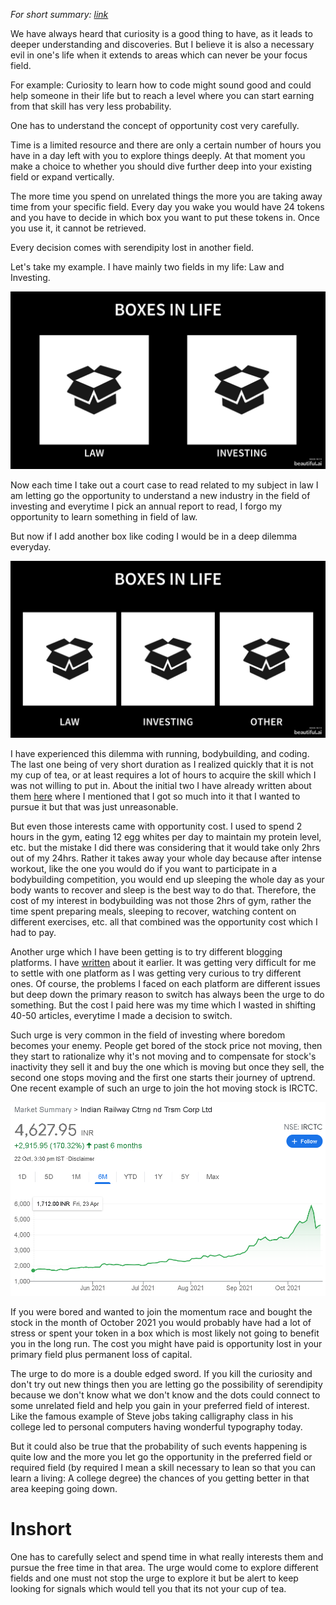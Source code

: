 _For short summary:_ [_link_](https://twitter.com/badola_arjun/status/1451792554312159234)

We have always heard that curiosity is a good thing to have, as it leads to deeper understanding and discoveries. But I believe it is also a necessary evil in one's life when it extends to areas which can never be your focus field.

For example: Curiosity to learn how to code might sound good and could help someone in their life but to reach a level where you can start earning from that skill has very less probability.

One has to understand the concept of opportunity cost very carefully.

Time is a limited resource and there are only a certain number of hours you have in a day left with you to explore things deeply. At that moment you make a choice to whether you should dive further deep into your existing field or expand vertically.

The more time you spend on unrelated things the more you are taking away time from your specific field. Every day you wake you would have 24 tokens and you have to decide in which box you want to put these tokens in. Once you use it, it cannot be retrieved.

Every decision comes with serendipity lost in another field.

Let's take my example. I have mainly two fields in my life: Law and Investing.

![box1](/assets/box1.jpeg)

Now each time I take out a court case to read related to my subject in law I am letting go the opportunity to understand a new industry in the field of investing and everytime I pick an annual report to read, I forgo my opportunity to learn something in field of law.

But now if I add another box like coding I would be in a deep dilemma everyday.

![box2](/assets/box2.jpeg)

I have experienced this dilemma with running, bodybuilding, and coding. The last one being of very short duration as I realized quickly that it is not my cup of tea, or at least requires a lot of hours to acquire the skill which I was not willing to put in. About the initial two I have already written about them [here](http://arjunbadola.blog/How-to-do-Long-Term-(Non-finance)/) where I mentioned that I got so much into it that I wanted to pursue it but that was just unreasonable.

But even those interests came with opportunity cost. I used to spend 2 hours in the gym, eating 12 egg whites per day to maintain my protein level, etc. but the mistake I did there was considering that it would take only 2hrs out of my 24hrs. Rather it takes away your whole day because after intense workout, like the one you would do if you want to participate in a bodybuilding competition, you would end up sleeping the whole day as your body wants to recover and sleep is the best way to do that. Therefore, the cost of my interest in bodybuilding was not those 2hrs of gym, rather the time spent preparing meals, sleeping to recover, watching content on different exercises, etc. all that combined was the opportunity cost which I had to pay. 

Another urge which I have been getting is to try different blogging platforms. I have [written](http://arjunbadola.blog/Less-is-more/) about it earlier. It was getting very difficult for me to settle with one platform as I was getting very curious to try different ones. Of course, the problems I faced on each platform are different issues but deep down the primary reason to switch has always been the urge to do something. But the cost I paid here was my time which I wasted in shifting 40-50 articles, everytime I made a decision to switch.

Such urge is very common in the field of investing where boredom becomes your enemy. People get bored of the stock price not moving, then they start to rationalize why it's not moving and to compensate for stock's inactivity they sell it and buy the one which is moving but once they sell, the second one stops moving and the first one starts their journey of uptrend. One recent example of such an urge to join the hot moving stock is IRCTC.

![irctc](/assets/irctc.PNG)

If you were bored and wanted to join the momentum race and bought the stock in the month of October 2021 you would probably have had a lot of stress or spent your token in a box which is most likely not going to benefit you in the long run. The cost you might have paid is opportunity lost in your primary field plus permanent loss of capital.

The urge to do more is a double edged sword. If you kill the curiosity and don't try out new things then you are letting go the possibility of serendipity because we don't know what we don't know and the dots could connect to some unrelated field and help you gain in your preferred field of interest. Like the famous example of Steve jobs taking calligraphy class in his college led to personal computers having wonderful typography today.

But it could also be true that the probability of such events happening is quite low and the more you let go the opportunity in the preferred field or required field (by required I mean a skill necessary to lean so that you can learn a living: A college degree) the chances of you getting better in that area keeping going down.

# Inshort

One has to carefully select and spend time in what really interests them and pursue the free time in that area. The urge would come to explore different fields and one must not stop the urge to explore it but be alert to keep looking for signals which would tell you that its not your cup of tea.
